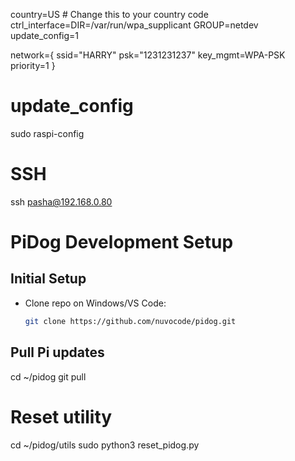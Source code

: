 country=US  # Change this to your country code
ctrl_interface=DIR=/var/run/wpa_supplicant GROUP=netdev
update_config=1

network={
    ssid="HARRY"
    psk="1231231237"
    key_mgmt=WPA-PSK
    priority=1
}

# update_config
sudo raspi-config

# SSH
ssh pasha@192.168.0.80

# PiDog Development Setup

## Initial Setup
- Clone repo on Windows/VS Code:  
  ```bash
  git clone https://github.com/nuvocode/pidog.git

## Pull Pi updates
cd ~/pidog
git pull

# Reset utility
cd ~/pidog/utils
sudo python3 reset_pidog.py

